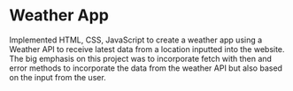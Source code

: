# Weather App

Implemented HTML, CSS, JavaScript to create a weather app using a Weather API to receive latest data from a location inputted into the website.
The big emphasis on this project was to incorporate fetch with then and error methods to incorporate the data from the weather API but also based on the input from the user.
